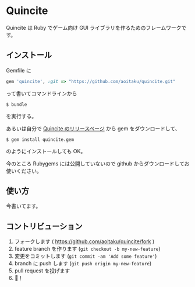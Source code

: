# Quincite

Quincite は Ruby でゲーム向け GUI ライブラリを作るためのフレームワークです。


## インストール

Gemfile に

```ruby
gem 'quincite', :git => "https://github.com/aoitaku/quincite.git"
```

って書いてコマンドラインから

    $ bundle

を実行する。

あるいは自分で [Quincite のリリースページ](https://github.com/aoitaku/quincite/releases) から gem をダウンロードして、

    $ gem install quincite.gem

のようにインストールしても OK。

今のところ Rubygems には公開していないので github からダウンロードしてお使いください。


## 使い方

今書いてます。


## コントリビューション

1. フォークします ( https://github.com/aoitaku/quincite/fork )
2. feature branch を作ります (`git checkout -b my-new-feature`)
3. 変更をコミットします (`git commit -am 'Add some feature'`)
4. branch に push します (`git push origin my-new-feature`)
5. pull request を投げます
6. 🍣！
